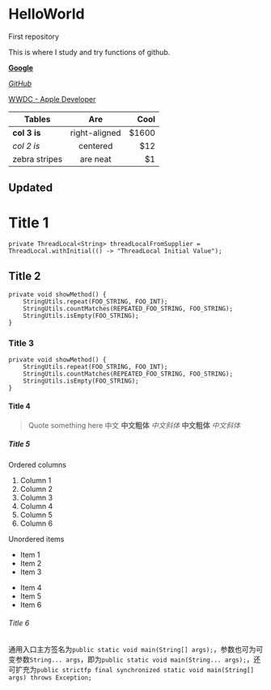 HelloWorld
==========
First repository

This is where I study and try functions of github.

[**Google**](https://www.google.com.hk/?gws_rd=ssl)

[*GitHub*](https://github.com/)

[WWDC - Apple Developer](https://developer.apple.com/wwdc/)

| Tables        | Are           | Cool  |
| ------------- |:-------------:| -----:|
| __col 3 is__      | right-aligned | $1600 |
| _col 2 is_      | centered      |   $12 |
| zebra stripes | are neat      |    $1 |

Updated
----------
# Title 1
```
private ThreadLocal<String> threadLocalFromSupplier = ThreadLocal.withInitial(() -> "ThreadLocal Initial Value");
```
## Title 2
```
private void showMethod() {
    StringUtils.repeat(FOO_STRING, FOO_INT);
    StringUtils.countMatches(REPEATED_FOO_STRING, FOO_STRING);
    StringUtils.isEmpty(FOO_STRING);
}
```
### Title 3
    private void showMethod() {
        StringUtils.repeat(FOO_STRING, FOO_INT);
        StringUtils.countMatches(REPEATED_FOO_STRING, FOO_STRING);
        StringUtils.isEmpty(FOO_STRING);
    }
#### Title 4
> Quote something here 中文 __中文粗体__ _中文斜体_ **中文粗体** *中文斜体*
##### Title 5
Ordered columns
1. Column 1
2. Column 2
3. Column 3
4. Column 4
5. Column 5
6. Column 6

Unordered items
* Item 1
* Item 2
* Item 3
- Item 4
- Item 5
- Item 6

###### Title 6
通用入口主方签名为`public static void main(String[] args);`，参数也可为可变参数`String... args`，即为`public static void main(String... args);`，还可扩充为`public strictfp final synchronized static void main(String[] args) throws Exception;`



